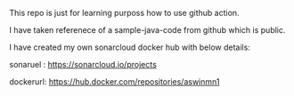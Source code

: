 This repo is just for learning purposs how to use github action.

I have taken referenece of a sample-java-code from github which is public.

I have created my own sonarcloud docker hub with below details:

sonaruel : https://sonarcloud.io/projects

dockerurl: https://hub.docker.com/repositories/aswinmn1